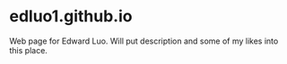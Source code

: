 # edluo1.github.io
Web page for Edward Luo. Will put description and some of my likes into this place.
